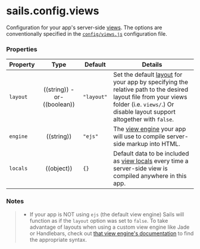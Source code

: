 # sails.config.views

Configuration for your app's server-side [views](./#!documentation/reference/Views).  The options are conventionally specified in the [`config/views.js`]() configuration file.


### Properties

| Property    | Type       | Default   | Details |
|-----------|:----------:|-----------|---------|
| `layout`  | ((string)) -or- ((boolean))     | `"layout"`  | Set the default [layout](./#!documentation/reference/Views/Layouts.html) for your app by specifying the relative path to the desired layout file from your views folder (i.e. `views/`.)  Or disable layout support altogether with `false`.
| `engine`  | ((string)) | `"ejs"` | The [view engine](./#!documentation/reference/Views/ViewEngines.html) your app will use to compile server-side markup into HTML.
| `locals` | ((object)) | `{}` | Default data to be included as [view locals](./#!documentation/reference/Views/Locals.html) every time a server-side view is compiled anywhere in this app. |

### Notes

> + If your app is NOT using `ejs` (the default view engine) Sails will function as if the `layout` option was set to `false`.  To take advantage of layouts when using a custom view engine like Jade or Handlebars, check out [that view engine's documentation](./#!documentation/reference/Views/ViewEngines.html) to find the appropriate syntax.

